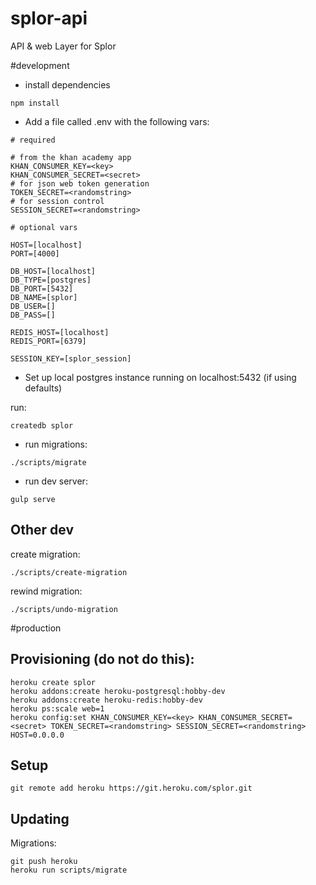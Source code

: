 # splor-api
API & web Layer for Splor

#development

- install dependencies

```
npm install
```

- Add a file called .env with the following vars:

```
# required

# from the khan academy app
KHAN_CONSUMER_KEY=<key>
KHAN_CONSUMER_SECRET=<secret>
# for json web token generation
TOKEN_SECRET=<randomstring>
# for session control
SESSION_SECRET=<randomstring>

# optional vars

HOST=[localhost]
PORT=[4000]

DB_HOST=[localhost]
DB_TYPE=[postgres]
DB_PORT=[5432]
DB_NAME=[splor]
DB_USER=[]
DB_PASS=[]

REDIS_HOST=[localhost]
REDIS_PORT=[6379]

SESSION_KEY=[splor_session]
```

- Set up local postgres instance running on localhost:5432 (if using defaults)

run:

```
createdb splor
```

- run migrations:

```
./scripts/migrate
```

- run dev server:

```
gulp serve
```

Other dev
----

create migration:

`./scripts/create-migration`

rewind migration:

`./scripts/undo-migration`

#production

Provisioning (do not do this):
----

```
heroku create splor
heroku addons:create heroku-postgresql:hobby-dev
heroku addons:create heroku-redis:hobby-dev
heroku ps:scale web=1
heroku config:set KHAN_CONSUMER_KEY=<key> KHAN_CONSUMER_SECRET=<secret> TOKEN_SECRET=<randomstring> SESSION_SECRET=<randomstring> HOST=0.0.0.0
```

Setup
----

```
git remote add heroku https://git.heroku.com/splor.git
```

Updating
----

Migrations:

```
git push heroku
heroku run scripts/migrate
```

